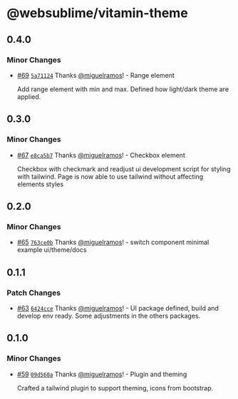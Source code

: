 # @websublime/vitamin-theme

## 0.4.0

### Minor Changes

- [#69](https://github.com/websublime/vitamin/pull/69) [`5a71124`](https://github.com/websublime/vitamin/commit/5a71124c75ddf89f8cdf38c793c33f0f0f0da6d2) Thanks [@miguelramos](https://github.com/miguelramos)! - Range element

  Add range element with min and max. Defined how light/dark theme are applied.

## 0.3.0

### Minor Changes

- [#67](https://github.com/websublime/vitamin/pull/67) [`e8ca5b7`](https://github.com/websublime/vitamin/commit/e8ca5b75901044e4d9c5ab67b215452c9be2d5cd) Thanks [@miguelramos](https://github.com/miguelramos)! - Checkbox element

  Checkbox with checkmark and readjust ui development script for styling with tailwind. Page is now able to use tailwind without affecting elements styles

## 0.2.0

### Minor Changes

- [#65](https://github.com/websublime/vitamin/pull/65) [`763ce0b`](https://github.com/websublime/vitamin/commit/763ce0b2be1ceaa3c5126937d7ed8dfbf5119e08) Thanks [@miguelramos](https://github.com/miguelramos)! - switch component minimal example ui/theme/docs

## 0.1.1

### Patch Changes

- [#63](https://github.com/websublime/vitamin/pull/63) [`6424cce`](https://github.com/websublime/vitamin/commit/6424cce13006cf4ab86096764974bb519ba0850f) Thanks [@miguelramos](https://github.com/miguelramos)! - UI package defined, build and develop env ready. Some adjustments in the others packages.

## 0.1.0

### Minor Changes

- [#59](https://github.com/websublime/vitamin/pull/59) [`09d560a`](https://github.com/websublime/vitamin/commit/09d560a4947dba8ae94f413fab44ace889d24e0a) Thanks [@miguelramos](https://github.com/miguelramos)! - Plugin and theming

  Crafted a tailwind plugin to support theming, icons from bootstrap.
